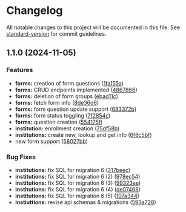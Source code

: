 # Changelog

All notable changes to this project will be documented in this file. See [standard-version](https://github.com/conventional-changelog/standard-version) for commit guidelines.

## 1.1.0 (2024-11-05)


### Features

* **forms:** creation of form questions ([1fa155a](https://github.com/brinestone/scholaris-api/commit/1fa155a1c96cf078825fa0c6cbafa45b44a84d6d))
* **forms:** CRUD endpoints implemented ([4867866](https://github.com/brinestone/scholaris-api/commit/486786693d6e3755e1fba2fa6595060f773b85a9))
* **forms:** deletion of form groups ([ebad11c](https://github.com/brinestone/scholaris-api/commit/ebad11c0acbb292ecba563c40cacbf7b43786d9e))
* **forms:** fetch form info ([8de36d6](https://github.com/brinestone/scholaris-api/commit/8de36d616435e03edd572d1ffecdeb2e8538f76b))
* **forms:** form question update support ([683372b](https://github.com/brinestone/scholaris-api/commit/683372b49a94d92b777409d77aa02559a71f8fb0))
* **forms:** form status toggling ([7f2854c](https://github.com/brinestone/scholaris-api/commit/7f2854c16033acc242920e7d24f73f4bc9a96225))
* **forms:** question creation ([554175f](https://github.com/brinestone/scholaris-api/commit/554175fffec08cb2bca5db0a9985b3d87bbac890))
* **institution:** enrollment creation ([75df58b](https://github.com/brinestone/scholaris-api/commit/75df58bbb66e185f56a5134aa876ddb25a75b6ae))
* **institutions:** create new, lookup and get info ([6f8c5bf](https://github.com/brinestone/scholaris-api/commit/6f8c5bf91edbe7ce686902583d088882a5d90291))
* new form support ([58027bb](https://github.com/brinestone/scholaris-api/commit/58027bb8a90c427a878bc181e28b70d71ea06e30))


### Bug Fixes

* **institutions:** fix SQL for migration 6 ([317beec](https://github.com/brinestone/scholaris-api/commit/317beec8324d4f612a95b6285947f23615e2e091))
* **institutions:** fix SQL for migration 6 (2) ([978ec54](https://github.com/brinestone/scholaris-api/commit/978ec5492cae67dec5af266ee998362cd1fa6a2e))
* **institutions:** fix SQL for migration 6 (3) ([99323ee](https://github.com/brinestone/scholaris-api/commit/99323eee871a299fa8f92166c0a672dea7113db3))
* **institutions:** fix SQL for migration 6 (4) ([de07468](https://github.com/brinestone/scholaris-api/commit/de07468ea97312c6a76b0cec17246c60e1388b90))
* **institutions:** fix SQL for migration 6 (5) ([107a344](https://github.com/brinestone/scholaris-api/commit/107a344db72ea8b2862533147a6b51322ef80ed3))
* **instiuttions:** revise api schemas & migrations ([593a728](https://github.com/brinestone/scholaris-api/commit/593a72809b2f8610269bca9827caf7e1b4053bee))
